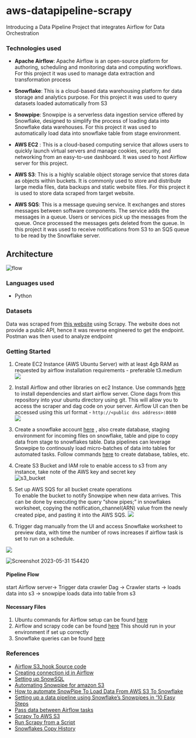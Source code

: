 # aws-datapipeline-scrapy

Introducing a Data Pipeline Project that integrates Airflow for Data Orchestration

### Technologies used

-   **Apache Airflow**: Apache Airflow is an open-source platform for authoring, scheduling and monitoring data and computing workflows. For this project it was used to manage data extraction and transformation process  
      
    
-   **Snowflake**: This is a cloud-based data warehousing platform for data storage and analytics purpose. For this project it was used to query datasets loaded automatically from S3  
      
    
-   **Snowpipe**: Snowpipe is a serverless data ingestion service offered by Snowflake, designed to simplify the process of loading data into Snowflake data warehouses. For this project it was used to automatically load data into snowflake table from stage environment.  
      
    
-   **AWS EC2**  : This is a cloud-based computing service that allows users to quickly launch virtual servers and manage cookies, security, and networking from an easy-to-use dashboard. It was used to host Airflow server for this project.  
      
    
-   **AWS S3**: This is a highly scalable object storage service that stores data as objects within buckets. It is commonly used to store and distribute large media files, data backups and static website files. For this project it is used to store data scraped from target website.  
      
    
-   **AWS SQS**: This is a message queuing service. It exchanges and stores messages between software components. The service adds the messages in a queue. Users or services pick up the messages from the queue. Once processed the messages gets deleted from the queue. In this project it was used to receive notifications from S3 to an SQS queue to be read by the Snowflake server.      
    

## Architecture

![flow](https://github.com/sree445/aws-datapipeline-scrapy/assets/32360977/fa8bb842-7c5a-42c3-bc3c-7748f9c23d2d)


### Languages used

-   Python  
      
    

### [](https://github.com/priye-1/airflow_data_pipeline/blob/master/readme.md#datasets)Datasets

Data was scraped from  [this website](https://rewardsforjustice.net/index/?jsf=jet-engine:rewards-grid&tax=crime-category:1070%2C1071%2C1073%2C1072%2C1074) using Scrapy. The website does not provide a public API, hence it was reverse engineered to get the endpoint. Postman was then used to analyze endpoint  
  

### [](https://github.com/priye-1/airflow_data_pipeline/blob/master/readme.md#getting-started)Getting Started

1.  Create EC2 Instance (AWS Ubuntu Server) with at least 4gb RAM as requested by airflow installation requirements - preferable t3.medium  
    [![](https://github.com/priye-1/airflow_data_pipeline/raw/master/readme_images/instance.png)](https://github.com/priye-1/airflow_data_pipeline/blob/master/readme_images/instance.png)  
      
    
2.  Install Airflow and other libraries on ec2 Instance. Use commands  [here](https://github.com/priye-1/airflow_data_pipeline/blob/master/ubuntu_commands.sh)  to install dependencies and start airflow server. Clone dags from this repository into your ubuntu directory using git. This will allow you to access the scraper and dag code on your server. Airflow UI can then be accessed using this url format -  `http://<public dns address>:8080`  
    [![](https://github.com/priye-1/airflow_data_pipeline/raw/master/readme_images/airflow.png)](https://github.com/priye-1/airflow_data_pipeline/blob/master/readme_images/airflow.png)  
    
3.  Create a snowflake account  [here](https://signup.snowflake.com/)  , also create database, staging environment for incoming files on snowflake, table and pipe to copy data from stage to snowflakes table. Data pipelines can leverage Snowpipe to continously load micro-batches of data into tables for automated tasks. Follow commands  [here](https://github.com/priye-1/airflow_data_pipeline/blob/master/snowflakes_queries.sql)  to create database, tables, etc.  
      
    
4.  Create S3 Bucket and IAM role to enable access to s3 from any instance, take note of the AWS key and secret key  
![s3_bucket](https://github.com/sree445/aws-datapipeline-scrapy/assets/32360977/5c8f194a-42c7-40f8-8a8a-a396dc925150)
     
    
5.  Set up AWS SQS for all bucket create operations  
    To enable the bucket to notify Snowpipe when new data arrives. This can be done by executing the query “show pipes;” in snowflakes worksheet, copying the notification_channel(ARN) value from the newly created pipe, and pasting it into the AWS SQS.  [![](https://github.com/priye-1/airflow_data_pipeline/raw/master/readme_images/event.png)](https://github.com/priye-1/airflow_data_pipeline/blob/master/readme_images/event.png)  
      
    
6.  Trigger dag manually from the UI and access Snowflake worksheet to preview data, with time the number of rows increases if airflow task is set to run on a schedule.  
    

[![](https://github.com/priye-1/airflow_data_pipeline/raw/master/readme_images/pipeline.png)](https://github.com/priye-1/airflow_data_pipeline/blob/master/readme_images/pipeline.png)

  
![Screenshot 2023-05-31 154420](https://github.com/sree445/aws-datapipeline-scrapy/assets/32360977/d5ba0513-18e0-4666-b0ca-9b4565542bd5)
 

#### [](https://github.com/priye-1/airflow_data_pipeline/blob/master/readme.md#pipeline-flow)Pipeline Flow

start Airflow server-> Trigger data crawler Dag -> Crawler starts -> loads data into s3 -> snowpipe loads data into table from s3  
  

#### [](https://github.com/priye-1/airflow_data_pipeline/blob/master/readme.md#necessary-files)Necessary Files

1.  Ubuntu commands for Airflow setup can be found  [here](https://github.com/priye-1/airflow_data_pipeline/blob/master/ubuntu_commands.sh)
2.  Airflow and scrapy code can be found  [here](https://github.com/priye-1/airflow_data_pipeline/tree/master/dags)  This should run in your environment if set up correctly
3.  Snowflake queries can be found  [here](https://github.com/priye-1/airflow_data_pipeline/blob/master/snowflakes_queries.sql)

### [](https://github.com/priye-1/airflow_data_pipeline/blob/master/readme.md#references)References

-   [Airflow S3_hook Source code](https://airflow.apache.org/docs/apache-airflow/1.10.4/_modules/airflow/hooks/S3_hook.html#S3Hook.check_for_key)
-   [Creating connection id in Airflow](https://towardsdatascience.com/apache-airflow-for-data-science-how-to-upload-files-to-amazon-s3-5bdf6fcb1cea)
-   [Setting up SnowSQL](https://docs.snowflake.com/en/user-guide/getting-started-tutorial-log-in)
-   [Automating Snowpipe for amazon S3](https://docs.snowflake.com/en/user-guide/data-load-snowpipe-auto-s3#step-2-create-the-iam-role-in-aws)
-   [How to automate SnowPipe To Load Data From AWS S3 To Snowflake](https://medium.com/snowflake/how-to-automate-snowpipe-to-load-data-from-aws-s3-to-snowflake-1df7fcfc7a85)
-   [Setting up a data pipeline using Snowflake’s Snowpipes in ‘10 Easy Steps](https://calogica.com/sql/snowflake/2019/04/04/snowpipes.html#8-create-the-snowpipe)
-   [Pass data between Airflow tasks](https://docs.astronomer.io/learn/airflow-passing-data-between-tasks?tab=taskflow#example-dag-using-xcoms)
-   [Scrapy To AWS S3](https://scrapeops.io/python-scrapy-playbook/scrapy-save-aws-s3/)
-   [Run Scrapy from a Script](https://docs.scrapy.org/en/latest/topics/practices.html#run-scrapy-from-a-script)
-   [Snowflakes Copy History](https://docs.snowflake.com/en/sql-reference/functions/copy_history)

